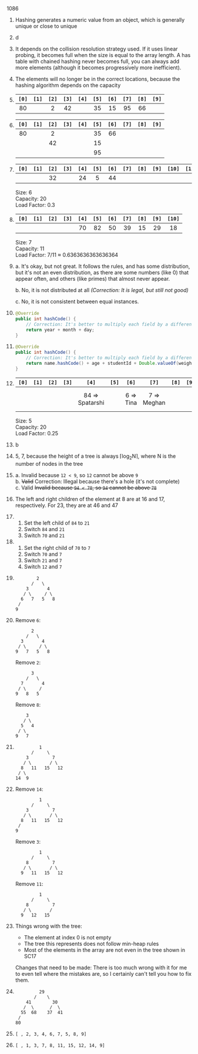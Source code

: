 1086
1. Hashing generates a numeric value from an object, which is generally unique or close to unique
2. d
3. It depends on the collision resolution strategy used. If it uses linear probing, it becomes full when the size is equal to the array length. A has table with chained hashing never becomes full, you can always add more elements (although it becomes progressively more inefficient).
4. The elements will no longer be in the correct locations, because the hashing algorithm depends on the capacity
5.  | `[0]` | `[1]` | `[2]` | `[3]` | `[4]` | `[5]` | `[6]` | `[7]` | `[8]` | `[9]` |
    | :-: | :-: | :-: | :-: | :-: | :-: | :-: | :-: | :-: | :-: |
    |80||2|42||35|15|95|66||
6. | `[0]` | `[1]` | `[2]` | `[3]` | `[4]` | `[5]` | `[6]` | `[7]` | `[8]` | `[9]` |
    | :-: | :-: | :-: | :-: | :-: | :-: | :-: | :-: | :-: | :-: |
    |80||2|||35|66||||
    |||42|||15|||||
    ||||||95|||||
7.  | `[0]` | `[1]` | `[2]` | `[3]` | `[4]` | `[5]` | `[6]` | `[7]` | `[8]` | `[9]` | `[10]` | `[11]` | `[12]` | `[13]` | `[14]` | `[15]` | `[16]` | `[17]` | `[18]` | `[19]` |
    | :-: | :-: | :-: | :-: | :-: | :-: | :-: | :-: | :-: | :-: | :-: | :-: | :-: | :-: | :-: | :-: | :-: | :-: | :-: | :-: |
    |||32||24|5|44|||||||X||X||17|47||
    
    Size: 6\
    Capacity: 20\
    Load Factor: 0.3
8.  | `[0]` | `[1]` | `[2]` | `[3]` | `[4]` | `[5]` | `[6]` | `[7]` | `[8]` | `[9]` | `[10]` |
    | :-: | :-: | :-: | :-: | :-: | :-: | :-: | :-: | :-: | :-: | :-: |
    |||||70|82|50|39|15|29|18|

    Size: 7\
    Capacity: 11\
    Load Factor: 7/11 &asymp; 0.6363636363636364
9. a. It's okay, but not great. It follows the rules, and has some distribution, but it's not an even distribution, as there are some numbers (like 0) that appear often, and others (like primes) that almost never appear.

    b. No, it is not distributed at all *(Correction: It is legal, but still not good)*

    c. No, it is not consistent between equal instances.

10. ```java
    @Override
    public int hashCode() {
        // Correction: It's better to multiply each field by a different large prime number
        return year + month + day;
    }
    ```
11. ```java
    @Override
    public int hashCode() {
        // Correction: It's better to multiply each field by a different large prime number
        return name.hashCode() + age + studentId + Double.valueOf(weight).hashCode();
    }
    ```
12. | `[0]` | `[1]` | `[2]` | `[3]` | `[4]` | `[5]` | `[6]` | `[7]` | `[8]` | `[9]` | `[10]` | `[11]` | `[12]` | `[13]` | `[14]` | `[15]` | `[16]` | `[17]` | `[18]` | `[19]` |
    | :-: | :-: | :-: | :-: | :-: | :-: | :-: | :-: | :-: | :-: | :-: | :-: | :-: | :-: | :-: | :-: | :-: | :-: | :-: | :-: |
    |||||84 &rArr; Spatarshi||6 &rArr; Tina|7 &rArr; Meghan||||||33 &rArr; Kona|X|15 &rArr; Daisy||X|||

    Size: 5\
    Capacity: 20\
    Load Factor: 0.25
13. b
14. 5, 7, because the height of a tree is always &lceil;log<sub>2</sub>N&rceil;, where N is the number of nodes in the tree
15. a. Invalid because `12 < 9`, so `12` cannot be above `9`\
    b. ~~Valid~~ Correction: Illegal because there's a hole (it's not complete)\
    c. Valid ~~Invalid because `94 < 78`, so `94` cannot be above `78`~~
16. The left and right children of the element at 8 are at 16 and 17, respectively. For 23, they are at 46 and 47
17. 1. Set the left child of `84` to `21`
    2. Switch `84` and `21`
    3. Switch `70` and `21`
18. 1. Set the right child of `70` to `7`
    2. Switch `70` and `7`
    3. Switch `21` and `7`
    4. Switch `12` and `7`
19. ```
            2
          /   \
        3       4
       / \     / \
      6   7   5   8
     /
    9
    ```
20. Remove `6`:
    ```
          2
        /   \
      3       4
     / \     / \
    9   7   5   8
    ```
    Remove `2`:
    ```
          3
        /   \
      7       4
     / \     /
    9   8   5
    ```
    Remove `8`:
    ```
        3
       / \
      5   4
     / \
    9   7
    ```
21. ```
             1
          /     \
        3         7
       / \       / \
      8   11   15   12
     / \
    14  9
    ```
22. Remove `14`:
    ```
             1
          /     \
        3         7
       / \       / \
      8   11   15   12
     /
    9
    ```
    Remove `3`:
    ```
             1
          /     \
        8         7
       / \       / \
      9   11   15   12
    ```
    Remove `11`:
    ```
             1
          /     \
        8         7
       / \       /
      9   12   15
    ```
23. Things wrong with the tree:
    - The element at index 0 is not empty
    - The tree this represents does not follow min-heap rules
    - Most of the elements in the array are not even in the tree shown in SC17

    Changes that need to be made: There is too much wrong with it for me to even tell where the mistakes are, so I certainly can't tell you how to fix them. 
24. ```
             29
           /    \
        41        30
       /  \      /  \
      55  68    37  41
     /
    80
    ```
25. `[ , 2, 3, 4, 6, 7, 5, 8, 9]`
26. `[ , 1, 3, 7, 8, 11, 15, 12, 14, 9]`
